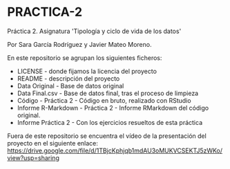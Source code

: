 # PRACTICA-2
Práctica 2. Asignatura 'Tipología y ciclo de vida de los datos'

Por Sara García Rodríguez y Javier Mateo Moreno.


En este repositorio se agrupan los siguientes ficheros:

- LICENSE - donde fijamos la licencia del proyecto
- README - descripción del proyecto
- Data Original - Base de datos original 
- Data Final.csv - Base de datos final, tras el proceso de limpieza
- Código - Práctica 2 - Código en bruto, realizado con RStudio
- Informe R-Markdown - Práctica 2 - Informe RMarkdown del código original.
- Informe Práctica 2 - Con los ejercicios resueltos de esta práctica

Fuera de este repositorio se encuentra el vídeo de la presentación del proyecto en el siguiente enlace:
https://drive.google.com/file/d/1TBjcKphjqb1mdAU3oMUKVCSEKTJ5zWKo/view?usp=sharing
